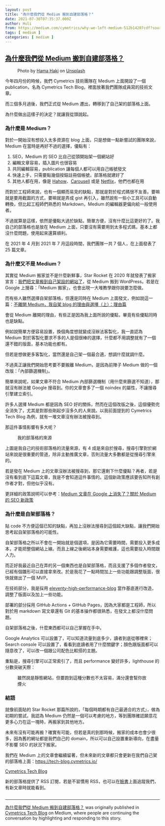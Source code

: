 ```yaml
---
layout: post
title: "為什麼我們從 Medium 搬到自建部落格？"
date: 2021-07-30T07:35:37.000Z
author: Huli
from: https://medium.com/cymetrics/why-we-left-medium-512b14207cdf?source=rss-f1fb3e40dc37------2
tags: [ medium ]
categories: [ medium ]
---
```

<!--1627630537000-->
[為什麼我們從 Medium 搬到自建部落格？](https://medium.com/cymetrics/why-we-left-medium-512b14207cdf?source=rss-f1fb3e40dc37------2)
------

<div>
<figure><img alt="" src="https://cdn-images-1.medium.com/max/1024/0*D1X9-iGituYfmjTr" /><figcaption>Photo by <a href="https://unsplash.com/@capyvara?utm_source=medium&amp;utm_medium=referral">Hama Haki</a> on <a href="https://unsplash.com?utm_source=medium&amp;utm_medium=referral">Unsplash</a></figcaption></figure><p>今年四月份的時候，我們 Cymetrics 技術團隊在 Medium 上面開設了一個 publication，名為 Cymetrics Tech Blog，裡面放著我們團隊成員寫的技術文章。</p><p>而三個多月過後，我們正式從 Medium 遷出，轉移到了自己架的部落格上面。</p><p>為什麼做出這樣子的決定？就讓我從頭說起。</p><h3>為什麼是 Medium？</h3><p>對於一開始沒有想投入太多資源在 blog 上面，只是想做一點新嘗試的團隊來說，Medium 在當時是再好不過的選擇，優點有：</p><ol><li>SEO，Medium 的 SEO 比自己從頭開始架一個網站好</li><li>編輯文章容易，插入圖片也很容易</li><li>共同編輯容易，publication 讓每個人都可以用自己帳號發文</li><li>快速上手，只需要點幾個按鈕註冊個帳號，部落格就建好了</li><li>其他人都在用，像是 <a href="https://tech.hahow.in/">Hahow</a>、<a href="https://medium.com/carousell-insider">Carousell</a> 或是 <a href="https://netflixtechblog.com/">Netflix</a>，他們也都在用</li></ol><p>而對於工程師來說，也有一個顯而易見的缺點，那就是對於程式碼很不友善。要嘛就是要用截圖的方式，要嘛就是弄成 gist 再引入，雖然說有一些小工具可以自動轉換，但比起工程師們熟悉的 Markdown，Medium 的編輯器更偏向給一般使用者。</p><p>不過就算是這樣，依然是優點大過於缺點，簡單方便，沒有什麼比這更好的了。我自己的部落格也是放在 Medium 上面，只要沒有需要用到太多程式碼，基本上都沒什麼問題，使用起來還算順利。</p><p>在 2021 年 4 月到 2021 年 7 月這段時間，我們團隊一共 7 個人，在上面發表了 25 篇文章。</p><h3>為什麼又不是 Medium？</h3><p>其實從 Medium 搬家並不是什麼新鮮事，Star Rocket 在 2020 年就發表了搬家宣言：<a href="https://blog.starrocket.io/posts/the-reason-why-we-build-our-own-blog-website-by-using-wordpress/">我們把文章搬到自己架設的網站了</a>，從 Medium 搬到 WordPress。若是在 Google 上搜尋：「Medium 搬家」，也會出現一大堆教學跟你說要怎麼做。</p><p>而有些人雖然選擇自架部落格，但還是同時在 Medium 上面發文，例如說這一篇：<a href="https://blog.kyomind.tw/my-own-blog-part-one/">不離開 Medium，我自架 blog 的理由與選擇（上）：理由篇</a></p><p>會從 Medium 離開的理由，有些正是因為我上面所說的優點，畢竟有些優點同時也是缺點。</p><p>例如說簡單方便容易設置，換個角度想就變成沒辦法客製化，我一直認為 Medium 對於客製化要求不多的人是個很棒的選擇，什麼都不用調整就有了一個還不錯的版面，基本功能也都有。</p><p>但若是想做更多客製化，當然還是自己架一個最合適，想調什麼就調什麼。</p><p>不過真正讓我們開始思考要不要搬離 Medium，是因為前陣子 Medium 做的一個改版：「內部篩選機制」。</p><p>簡單來說呢，如果文章不符合 Medium 內部篩選機制（用什麼來篩選不知道），那就沒有辦法被 Google 搜尋到。你的文章會多了一個 noindex 的屬性，不讓搜尋引擎建立索引。</p><p>許多人選擇 Medium 都是因為 SEO 好的關係，然而在這個改版之後，這個優勢完全消失了，尤其是對那些剛起步沒多久的人來說。以我前面提到的 Cymetrics Tech Blog 為例，就有一堆文章沒有辦法被搜尋到。</p><p>那這件事情影響有多大呢？</p><figure><img alt="" src="https://cdn-images-1.medium.com/max/752/1*oOUBF-m8idMi2pSHJ6s_XQ.png" /><figcaption>我的部落格的來源</figcaption></figure><p>上圖是我自己的技術部落格的流量來源，有 4 成是來自於搜尋，搜尋引擎對於網站來說是很重要的管道，除非主動推廣文章，否則流量大多數都是從搜尋引擎來的。</p><p>若是發在 Medium 上的文章沒辦法被搜尋到，那它還剩下什麼優點？再者，若是沒有看到底下這篇文章，我是不會知道這件事情的。這個新政策應該要告知所有創作者才對，但他似乎沒有。</p><p>更詳細的政策說明可以參考：<a href="https://medium.com/kung-%E7%9A%84%E6%97%A5%E5%B8%B8/medium-%E6%96%87%E7%AB%A0%E5%9C%A8-google-%E4%B8%8A%E6%B6%88%E5%A4%B1%E4%BA%86-%E9%97%9C%E6%96%BC-medium-%E7%9A%84-seo-%E6%96%B0%E6%94%BF%E7%AD%96-b05f99b2f372?sk=68d4599717077ab2fd625f265bb70832">Medium 文章在 Google 上消失了？關於 Medium 的 SEO 新政策</a></p><h3>為什麼是自架部落格？</h3><p>貼 code 不方便這個已知的缺點，再加上沒辦法搜尋到這個超大缺點，讓我們開始思考起自架部落格的可能性。</p><p>自架部落格之所以不會在一開始就是個選項，是因為它需要時間，需要投入更多成本，才能把整個網站上線。而且上線之後網站本身需要維護，這也需要投入時間跟人力。</p><p>而正好我最近自己在弄的另一個東西也是自架部落格，而且支援了多個作者發文，已經有個雛形可以直接拿來改。於是我花了一點時間加上一些功能跟調整版面，很快就做出了一個 MVP。</p><p>在技術部分，我是採用 <a href="https://github.com/google/eleventy-high-performance-blog">eleventy-high-performance-blog</a> 當作基底進行改造，調整了版面以及加上一些功能。</p><p>部署的部分採用 GitHub Actions + GitHub Pages，因為大家都是工程師，所以對於用 markdown 寫文章還有 Git 的基本操作都很熟悉，在發文上都沒什麼問題。</p><p>自架部落格之後，什麼東西都可以自己掌握在手中。</p><p>Google Analytics 可以設置了，可以知道流量到底多少，讀者到底從哪裡來；Search console 可以設置了，看看到底讀者用了什麼關鍵字；顏色跟版面都可以隨意改了，可以改一個跟公司配色比較搭的主題。</p><p>重點是，搜尋引擎可以正常索引了，而且 performance 變好許多，lighthouse 的分數突破天際：</p><figure><img alt="" src="https://cdn-images-1.medium.com/max/849/1*TC-RLwLTqp-vtPPRtYKApg.png" /><figcaption>雖然說是靜態網站，但要跑到這種分數也不太容易，滿分還會幫你放煙火</figcaption></figure><h3>結語</h3><p>就像前面貼的 Star Rocket 那篇所說的，「每個時期都有自己最適合的方式」，做為初期的嘗試，我認為 Medium 仍然是一個可以考慮的地方，等到團隊確認願意花更多心力在這一塊時，再搬家到其他地方。</p><p>未來有沒有可能再搬？確實有可能，但若是真的到那時候，搬家的成本也會少很多，因為舊的網址都是我們自己的 domain，所以可以自己設置重新導向，在盡量不影響 SEO 的狀況下搬家。</p><p>我們在 Medium 上的文章會繼續留著，但未來新的文章都只會更新在我們自己架的部落格上面：<a href="https://tech-blog.cymetrics.io/">https://tech-blog.cymetrics.io/</a></p><p><a href="https://tech-blog.cymetrics.io/">Cymetrics Tech Blog</a></p><p>新的部落格提供了 RSS 訂閱，若是不習慣用 RSS，也可以在<a href="https://www.facebook.com/Cymetrics-100957872049641">臉書</a>上面追蹤我們，有新文章時就能看到。</p><img src="https://medium.com/_/stat?event=post.clientViewed&referrerSource=full_rss&postId=512b14207cdf" width="1" height="1" alt=""><hr><p><a href="https://medium.com/cymetrics/why-we-left-medium-512b14207cdf">為什麼我們從 Medium 搬到自建部落格？</a> was originally published in <a href="https://medium.com/cymetrics">Cymetrics Tech Blog</a> on Medium, where people are continuing the conversation by highlighting and responding to this story.</p>
</div>
